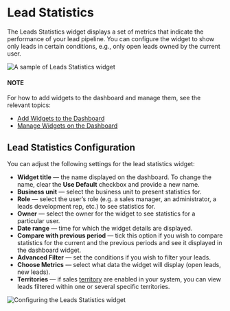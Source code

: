 <a id="user-guide-business-intelligence-widgets-leads-statistics"></a>

# Lead Statistics

The Leads Statistics widget displays a set of metrics that indicate the performance of your lead pipeline. You can configure the widget to show only leads in certain conditions, e.g., only open leads owned by the current user.

![A sample of Leads Statistics widget](user/img/dashboards/lead_statistics_1.png)

#### NOTE
For how to add widgets to the dashboard and manage them, see the relevant topics:

* [Add Widgets to the Dashboard](index.md#user-guide-business-intelligence-widgets-add)
* [Manage Widgets on the Dashboard](index.md#user-guide-business-intelligence-widgets-manage)

## Lead Statistics Configuration

You can adjust the following settings for the lead statistics widget:

* **Widget title** — the name displayed on the dashboard. To change the name, clear the **Use Default** checkbox and provide a new name.
* **Business unit** — select the business unit to present statistics for.
* **Role** — select the user’s role (e.g. a sales manager, an administrator, a leads development rep, etc.) to see statistics for.
* **Owner** — select the owner for the widget to see statistics for a particular user.
* **Date range** — time for which the widget details are displayed.
* **Compare with previous period** — tick this option if you wish to compare statistics for the current and the previous periods and see it displayed in the dashboard widget.
* **Advanced Filter** — set the conditions if you wish to filter your leads.
* **Choose Metrics** — select what data the widget will display (open leads, new leads).
* **Territories** — if sales <a href="https://oroinc.com/doc/orocrm/current/user-guide-sales-tools/b2b-sales/territory-management" target="_blank">territory</a> are enabled in your system, you can view leads filtered within one or several specific territories.

![Configuring the Leads Statistics widget](user/img/dashboards/lead_statistics_2.png)
